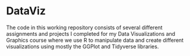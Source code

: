 # DataViz

The code in this working repository consists of several different assignments and projects I completed for my Data Visualizations and Graphics course 
where we use R to manipulate data and create different visualizations using mostly the GGPlot and Tidyverse libraries. 
